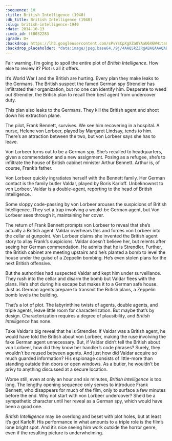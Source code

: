 ```yaml
---
:sequence: 10
:title: British Intelligence (1940)
:db_title: British Intelligence (1940)
:slug: british-intelligence-1940
:date: 2014-10-13
:imdb_id: tt0032283
:grade: D+
:backdrop: https://lh3.googleusercontent.com/sPvYsCpXgXZa0YAaU6X6WHitaQM6meKbimewqoJmViEWoLHTxiHpcU8kkTavXXT_Mfk0g3gJuIWf=w1000-l75-rj
:backdrop_placeholder: "data:image/jpeg;base64,/9j/4AAQSkZJRgABAQAAAQABAAD/2wCEACgcHiMeGSgjISMtKygwPGRBPDc3PHtYXUlkkYCZlo+AjIqgtObDoKrarYqMyP/L2u71////m8H////6/+b9//gBKy0tMDUwdjU1auyZgJns7Ozs7Ozs7Ozs7Ozs7Ozs7Ozs7Ozs7Ozs7Ozs7Ozs7Ozs7Ozs7Ozs7Ozs7Ozs7Ozs7P/AABEIAAsAFAMBIgACEQEDEQH/xAAXAAADAQAAAAAAAAAAAAAAAAAAAwQF/8QAIRAAAgIBAgcAAAAAAAAAAAAAAQIAERIDIQQTIjFBseH/xAAUAQEAAAAAAAAAAAAAAAAAAAAA/8QAFBEBAAAAAAAAAAAAAAAAAAAAAP/aAAwDAQACEQMRAD8Ai0+HbJsrVQDV7ZGP4dMFVfLGr+S9wOTUzD0sGGxDH0YE+qUOq+Jtb2MIodoQP//Z"
---
```

Fair warning, I’m going to spoil the entire plot of _British Intelligence_. How else to review it? Plot is all it offers.

It’s World War I and the British are hurting. Every plan they make leaks to the Germans. The British suspect the famed German spy Strendler has infiltrated their organization, but no one can identify him. Desperate to weed out Strendler, the British plan to recall their best agent from undercover duty.

This plan also leaks to the Germans. They kill the British agent and shoot down his extraction plane.

The pilot, Frank Bennett, survives. We see him recovering in a hospital. A nurse, Helene von Lorbeer, played by Margaret Lindsay, tends to him. There’s an attraction between the two, but von Lorbeer says she has to leave.

Von Lorbeer turns out to be a German spy. She’s recalled to headquarters, given a commendation and a new assignment. Posing as a refugee, she’s to infiltrate the house of British cabinet minister Arthur Bennett. Arthur is, of course, Frank’s father.

Von Lorbeer quickly ingratiates herself with the Bennett family. Her German contact is the family butler Valdar, played by Boris Karloff. Unbeknownst to von Lorbeer, Valdar is a double-agent, reporting to the head of British Intelligence.

Some sloppy code-passing by von Lorbeer arouses the suspicions of British Intelligence. They set a trap involving a would-be German agent, but Von Lorbeer sees through it, maintaining her cover.

The return of Frank Bennett prompts von Lorbeer to reveal that she’s actually a British agent. Valdar overhears this and forces von Lorbeer into the cellar at gunpoint. Von Lorbeer claims she invented the British agent story to allay Frank’s suspicions. Valdar doesn’t believe her, but relents after seeing her German commendation. He admits that he is Strendler. Further, the British cabinet are meeting upstairs and he’s planted a bomb to level the house under the guise of a Zeppelin bombing. He’s even stolen plans for the next British offensive.

But the authorities had suspected Valdar and kept him under surveillance. They rush into the cellar and disarm the bomb but Valdar flees with the plans. He’s shot during his escape but makes it to a German safe house. Just as German agents prepare to transmit the British plans, a Zeppelin bomb levels the building.

That’s a lot of plot. The labyrinthine twists of agents, double agents, and triple agents, leave little room for characterization. But maybe that’s by design. Characterization requires a degree of plausibility, and _British Intelligence_ has none.

Take Valdar’s big reveal that he is Strendler. If Valdar was a British agent, he would have told the British about von Lorbeer, making the ruse involving the fake German agent unnecessary. But, if Valdar didn’t tell the British about von Lorbeer, how did they know her handler’s code phrases? Surely, they wouldn’t be reused between agents. And just how did Valdar acquire so much guarded information? His espionage consists of little-more than standing outside thin doors or open windows. As a butler, he wouldn’t be privy to anything discussed at a secure location.

Worse still, even at only an hour and six minutes, _British Intelligence_ is too long. The lengthy opening sequence only serves to introduce Frank Bennett, who disappears for much of the film, only to surface a few minutes before the end. Why not start with von Lorbeer undercover? She’d be a sympathetic character until her reveal as a German spy, which would have been a good one.

_British Intelligence_ may be overlong and beset with plot holes, but at least it’s got Karloff. His performance in what amounts to a triple role is the film’s lone bright spot. And it’s nice seeing him work outside the horror genre, even if the resulting picture is underwhelming.